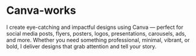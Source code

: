 # Canva-works
I create eye-catching and impactful designs using Canva — perfect for social media posts, flyers, posters, logos, presentations, carousels, ads, and more. Whether you need something professional, minimal, vibrant, or bold, I deliver designs that grab attention and tell your story.
